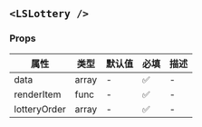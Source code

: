 ## `<LSLottery />`

### Props

| 属性         | 类型  | 默认值 | 必填 | 描述 |
| ------------ | ----- | ------ | ---- | ---- |
| data         | array | -      | ✅   | -    |
| renderItem   | func  | -      | ✅   | -    |
| lotteryOrder | array | -      | ✅   | -    |
